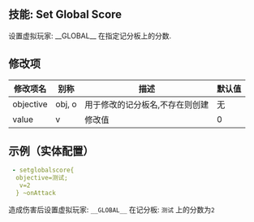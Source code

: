 技能: Set Global Score
--------------------------

设置虚拟玩家: \_\_GLOBAL\_\_ 在指定记分板上的分数.

修改项
----------

| 修改项名 | 别称    | 描述                                                                                                    | 默认值 |
|-----------|------------|----------------------------------------------------------------------------------------------------------------|---------------|
| objective | obj, o  | 用于修改的记分板名,不存在则创建 | 无 |
| value     | v       | 修改值 | 0 |
                                                                            
示例（实体配置）
----

```yaml
 - setglobalscore{
  objective=测试;
   v=2
  } ~onAttack
```
造成伤害后设置虚拟玩家: `__GLOBAL__` 在记分板: `测试` 上的分数为`2`